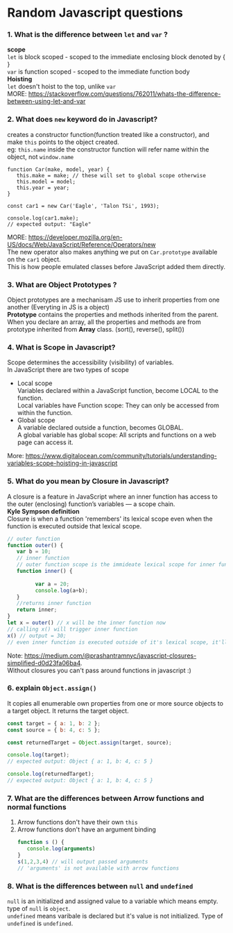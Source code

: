 # Random Javascript questions

### 1. What is the difference between ```let``` and ```var``` ?   
   <b>scope</b>  
   ```let``` is block scoped - scoped to the immediate enclosing block denoted by { }    
   ```var``` is function scoped - scoped to the immediate function body   
   <b>Hoisting</b>   
   ```let``` doesn't hoist to the top, unlike ```var```   
   MORE: https://stackoverflow.com/questions/762011/whats-the-difference-between-using-let-and-var

### 2. What does ```new``` keyword do in Javascript?   
   creates a constructor function(function treated like a constructor), and make ```this``` points to the object created.   
   eg: ```this.name``` inside the constructor function will refer name within the object, not ```window.name```

   ```
   function Car(make, model, year) {
      this.make = make; // these will set to global scope otherwise
      this.model = model;
      this.year = year;
   }

   const car1 = new Car('Eagle', 'Talon TSi', 1993);

   console.log(car1.make);
   // expected output: "Eagle"
   ```
   MORE: https://developer.mozilla.org/en-US/docs/Web/JavaScript/Reference/Operators/new   
   The new operator also makes anything we put on `Car.prototype` available on the `car1` object.   
   This is how people emulated classes before JavaScript added them directly.



### 3. What are <b>Object Prototypes</b> ?
   Object prototypes are a mechanisam JS use to inherit properties from one another (Everyting in JS is a object)   
   <b>Prototype</b> contains the properties and methods inherited from the parent.   
   When you declare an array, all the properties and methods are from prototype inherited from <b>Array</b> class. (sort(), reverse(), split())

### 4. What is <b>Scope</b> in Javascript?
   Scope determines the accessibility (visibility) of variables.   
   In JavaScript there are two types of scope
   - Local scope   
      Variables declared within a JavaScript function, become LOCAL to the function.   
      Local variables have Function scope: They can only be accessed from within the function.
   - Global scope   
      A variable declared outside a function, becomes GLOBAL.   
      A global variable has global scope: All scripts and functions on a web page can access it. 

   More: https://www.digitalocean.com/community/tutorials/understanding-variables-scope-hoisting-in-javascript

### 5. What do you mean by <b>Closure</b> in Javascript?   
   A closure is a feature in JavaScript where an inner function has access to the outer (enclosing) function’s variables — a scope chain.  
   **Kyle Sympson definition**   
   Closure is when a function 'remembers' its lexical scope even when the function is executed outside that lexical scope.   
   ```javascript
   // outer function
   function outer() {
      var b = 10;
      // inner function
      // outer function scope is the immideate lexical scope for inner function
      function inner() {
         
            var a = 20; 
            console.log(a+b);
      }
      //returns inner function
      return inner;
   }
   let x = outer() // x will be the inner function now
   // calling x() will trigger inner function
   x() // output = 30;
   // even inner function is executed outside of it's lexical scope, it'll have a reference to the value b, and this is closure
   
   ```
   Note: https://medium.com/@prashantramnyc/javascript-closures-simplified-d0d23fa06ba4.  
   Without closures you can't pass around functions in javascript :) 
   
### 6. explain `Object.assign()`   
It copies all enumerable own properties from one or more source objects to a target object. It returns the target object.
```javascript
const target = { a: 1, b: 2 };
const source = { b: 4, c: 5 };

const returnedTarget = Object.assign(target, source);

console.log(target);
// expected output: Object { a: 1, b: 4, c: 5 }

console.log(returnedTarget);
// expected output: Object { a: 1, b: 4, c: 5 }
```

### 7. What are the differences between Arrow functions and normal functions   
   1. Arrow functions don't have their own `this`
   2. Arrow functions don't have an argument binding
      ```javascript
      function s () {
         console.log(arguments)
      }
      s(1,2,3,4) // will output passed arguments
      // 'arguments' is not available with arrow functions
      ```
### 8. What is the differences between `null` and `undefined`
`null` is an initialized and assigned value to a variable which means empty. type of `null` is `object`.  
`undefined` means varibale is declared but it's value is not initialized. Type of `undefined` is `undefined`.  
